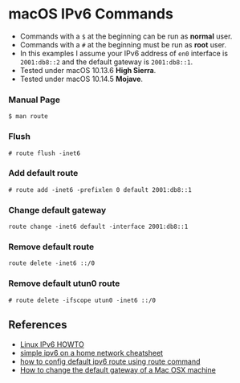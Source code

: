# macOS IPv6 Commands

- Commands with a `$` at the beginning can be run as **normal** user.
- Commands with a `#` at the beginning must be run as **root** user.
- In this examples I assume your IPv6 address of `en0` interface is `2001:db8::2` and the default gateway is `2001:db8::1`.
- Tested under macOS 10.13.6 **High Sierra**.
- Tested under macOS 10.14.5 **Mojave**.

### Manual Page

```
$ man route
```

### Flush

```
# route flush -inet6
```

### Add default route

```
# route add -inet6 -prefixlen 0 default 2001:db8::1
```

### Change default gateway

```
route change -inet6 default -interface 2001:db8::1
```

### Remove default route

```
route delete -inet6 ::/0
```

### Remove default utun0 route

```
# route delete -ifscope utun0 -inet6 ::/0
```

## References

- [Linux IPv6 HOWTO](https://mirrors.deepspace6.net/Linux+IPv6-HOWTO/x1144.html)
- [simple ipv6 on a home network cheatsheet](https://grox.net/sysadm/net/ipv6_local_net.howto)
- [how to config default ipv6 route using route command](https://stackoverflow.com/questions/47234790/how-to-config-default-ipv6-route-using-route-command)
- [How to change the default gateway of a Mac OSX machine](https://apple.stackexchange.com/questions/33097/how-to-change-the-default-gateway-of-a-mac-osx-machine)
